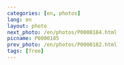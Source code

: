 ```yaml
---
categories: [en, photos]
lang: en
layout: photo
next_photo: /en/photos/P0000184.html
picname: P0000185
prev_photo: /en/photos/P0000182.html
tags: [Tree]
---
```

